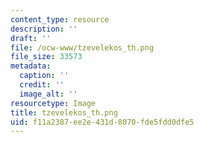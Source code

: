 ```yaml
---
content_type: resource
description: ''
draft: ''
file: /ocw-www/tzevelekos_th.png
file_size: 33573
metadata:
  caption: ''
  credit: ''
  image_alt: ''
resourcetype: Image
title: tzevelekos_th.png
uid: f11a2387-ee2e-431d-8070-fde5fdd0dfe5
---
```

